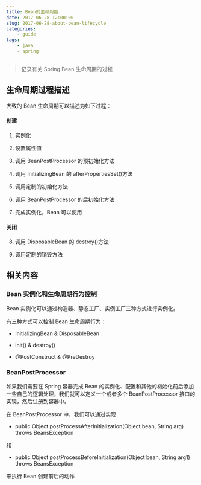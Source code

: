 ```yaml
---
title: Bean的生命周期
date: 2017-06-28 12:00:00
slug: 2017-06-28-about-bean-lifecycle
categories:
    - guide
tags:
    - java
    - spring
---
```


> 记录有关 Spring Bean 生命周期的过程

## 生命周期过程描述

大致的 Bean 生命周期可以描述为如下过程：

#### 创建

1. 实例化

2. 设置属性值

3. 调用 BeanPostProcessor 的预初始化方法

4. 调用 InitializingBean 的 afterPropertiesSet()方法

5. 调用定制的初始化方法

6. 调用 BeanPostProcessor 的后初始化方法

7. 完成实例化，Bean 可以使用

#### 关闭

8. 调用 DisposableBean 的 destroy()方法

9. 调用定制的销毁方法

## 相关内容

### Bean 实例化和生命周期行为控制

Bean 实例化可以通过构造器、静态工厂、实例工厂三种方式进行实例化。

有三种方式可以控制 Bean 生命周期行为：

-   InitializingBean & DisposableBean

-   init() & destroy()

-   @PostConstruct & @PreDestroy

### BeanPostProcessor

如果我们需要在 Spring 容器完成 Bean 的实例化、配置和其他的初始化前后添加一些自己的逻辑处理，我们就可以定义一个或者多个 BeanPostProcessor 接口的实现，然后注册到容器中。

在 BeanPostProcessor 中，我们可以通过实现

-   public Object postProcessAfterInitialization(Object bean, String arg) throws BeansException

和

-   public Object postProcessBeforeInitialization(Object bean, String arg1) throws BeansException

来执行 Bean 创建前后的动作
